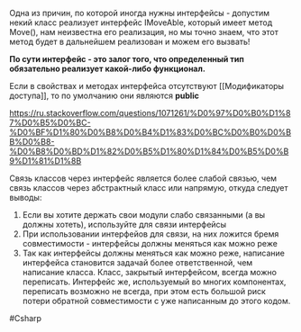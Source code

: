 
Одна из причин, по которой иногда нужны интерфейсы - допустим некий класс реализует интерфейс IMoveAble, который имеет метод Move(), нам неизвестна его реализация, но мы точно знаем, что этот метод будет в дальнейшем реализован и можем его вызвать!

**По сути интерфейс - это залог того, что определенный тип обязательно реализует какой-либо функционал.**

Если в свойствах и методах интерфейса отсутствуют [[Модификаторы доступа]], то по умолчанию они являются **public**

https://ru.stackoverflow.com/questions/1071261/%D0%97%D0%B0%D1%87%D0%B5%D0%BC-%D0%BF%D1%80%D0%B8%D0%B4%D1%83%D0%BC%D0%B0%D0%BB%D0%B8-%D0%B8%D0%BD%D1%82%D0%B5%D1%80%D1%84%D0%B5%D0%B9%D1%81%D1%8B

Cвязь классов через интерфейс является более слабой связью, чем связь классов через абстрактный класс или напрямую, откуда следует выводы:

1. Если вы хотите держать свои модули слабо связанными (а вы должны хотеть), используйте для связи интерфейсы
2. При использовании интерфейов для связи, на них ложится бремя совместимости - интерфейсы должны меняться как можно реже
3. Так как интерфейсы должны меняться как можно реже, написание интерфейса становится задачай более ответственной, чем написание класса. Класс, закрытый интерфейсом, всегда можно переписать. Интерфейс же, используемый во многих компонентах, переписать возможно не всегда, при этом есть большой риск потери обратной совместимости с уже написанным до этого кодом.

#Csharp 